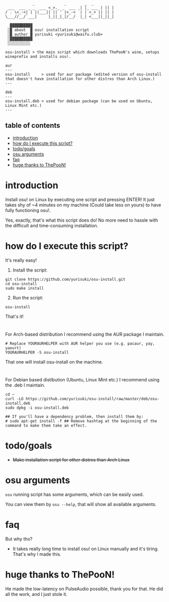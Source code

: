```
		    _             _        _  _
 ___  ___ _ _  ___ <_>._ _  ___ _| |_ ___ | || |
/ . \<_-<| | ||___|| || ' |<_-<  | | <_> || || |
\___//__/`___|     |_||_|_|/__/  |_| <___||_||_|

  ▓▓▓▓▓▓▓▓▓▓
 ░▓ about  ▓ osu! installation script
 ░▓ author ▓ yurisuki <yurisuki@waifu.club>
 ░▓▓▓▓▓▓▓▓▓▓
 ░░░░░░░░░░

osu-install	> the main script which downloads ThePooN's wine, setups wineprefix and installs osu!.

aur
---
osu-install     > used for aur package (edited version of osu-install that doesn't have installation for other distros than Arch Linux.)
---

deb
---
osu-install.deb > used for debian package (can be used on Ubuntu, Linux Mint etc.)
---
```

## table of contents
 - [introduction](#introduction)
 - [how do I execute this script?](#how-do-i-execute-this-script)
 - [todo/goals](#todogoals)
 - [osu arguments](#osu-arguments)
 - [faq](#faq)
 - [huge thanks to ThePooN!](#huge-thanks-to-thepoon)

# introduction
Install osu! on Linux by executing one script and pressing ENTER! It just takes shy of ~4 minutes on my machine (Could take less on yours) to have fully functioning osu!.

Yes, exactly, that's what this script does do! No more need to hassle with the difficult and time-consuming installation.

# how do I execute this script?
It's really easy!

1) Install the script:
```
git clone https://github.com/yurisuki/osu-install.git
cd osu-install
sudo make install
```

2) Run the script:
```
osu-install
```
That's it!

#

For Arch-based distribution I recommend using the AUR package I maintain.
```
# Replace YOURAURHELPER with AUR helper you use (e.g. pacaur, yay, yaourt)
YOURAURHELPER -S osu-install
```
That one will install osu-install on the machine.

#

For Debian based distibution (Ubuntu, Linux Mint etc.) I recommend using the .deb I maintain.
```
cd ~
curl -LO https://github.com/yurisuki/osu-install/raw/master/deb/osu-install.deb
sudo dpkg -i osu-install.deb

## If you'll have a dependency problem, then install them by:
# sudo apt-get install -f ## Remove hashtag at the beginning of the command to make them take an effect.
```

# todo/goals
- ~~Make installation script for other distros than Arch Linux~~

# osu arguments
`osu` running script has some arguments, which can be easily used.

You can view them by `osu --help`, that will show all available arguments.

# faq
But why tho?
- It takes really long time to install osu! on Linux manually and it's tiring. That's why I made this.

# huge thanks to ThePooN!
He made the low-latency on PulseAudio possible, thank you for that. He did all the work, and I just stole it.
